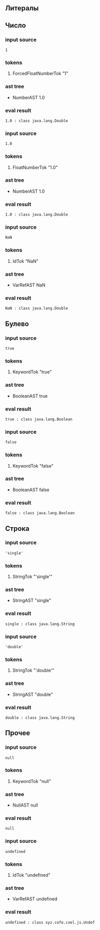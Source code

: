 Литералы
-----------

## Число
### input source

    1

### tokens

 1. ForcedFloatNumberTok "1"

### ast tree
* NumberAST 1.0

### eval result

    1.0 : class java.lang.Double



### input source

    1.0

### tokens

 1. FloatNumberTok "1.0"

### ast tree
* NumberAST 1.0

### eval result

    1.0 : class java.lang.Double



### input source

    NaN

### tokens

 1. IdTok "NaN"

### ast tree
* VarRefAST NaN

### eval result

    NaN : class java.lang.Double



## Булево
### input source

    true

### tokens

 1. KeywordTok "true"

### ast tree
* BooleanAST true

### eval result

    true : class java.lang.Boolean



### input source

    false

### tokens

 1. KeywordTok "false"

### ast tree
* BooleanAST false

### eval result

    false : class java.lang.Boolean



## Строка
### input source

    'single'

### tokens

 1. StringTok "'single'"

### ast tree
* StringAST "single"

### eval result

    single : class java.lang.String



### input source

    'double'

### tokens

 1. StringTok "'double'"

### ast tree
* StringAST "double"

### eval result

    double : class java.lang.String



## Прочее
### input source

    null

### tokens

 1. KeywordTok "null"

### ast tree
* NullAST null

### eval result

    null



### input source

    undefined

### tokens

 1. IdTok "undefined"

### ast tree
* VarRefAST undefined

### eval result

    undefined : class xyz.cofe.cxel.js.Undef

